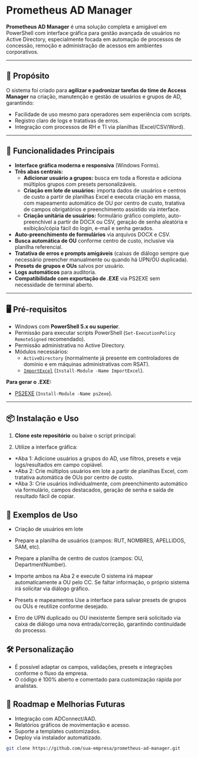 # Prometheus AD Manager

**Prometheus AD Manager** é uma solução completa e amigável em PowerShell com interface gráfica para gestão avançada de usuários no Active Directory, especialmente focada em automação de processos de concessão, remoção e administração de acessos em ambientes corporativos.

---

## 🚀 Propósito

O sistema foi criado para **agilizar e padronizar tarefas do time de Access Manager** na criação, manutenção e gestão de usuários e grupos de AD, garantindo:

- Facilidade de uso mesmo para operadores sem experiência com scripts.
- Registro claro de logs e tratativas de erros.
- Integração com processos de RH e TI via planilhas (Excel/CSV/Word).

---

## 🎯 Funcionalidades Principais

- **Interface gráfica moderna e responsiva** (Windows Forms).
- **Três abas centrais:**
  - **Adicionar usuário a grupos:** busca em toda a floresta e adiciona múltiplos grupos com presets personalizáveis.
  - **Criação em lote de usuários:** importa dados de usuários e centros de custo a partir de planilhas Excel e executa criação em massa, com mapeamento automático de OU por centro de custo, tratativa de campos obrigatórios e preenchimento assistido via interface.
  - **Criação unitária de usuários:** formulário gráfico completo, auto-preenchível a partir de DOCX ou CSV, geração de senha aleatória e exibição/cópia fácil do login, e-mail e senha gerados.
- **Auto-preenchimento de formulários** via arquivos DOCX e CSV.
- **Busca automática de OU** conforme centro de custo, inclusive via planilha referencial.
- **Tratativa de erros e prompts amigáveis** (caixas de diálogo sempre que necessário preencher manualmente ou quando há UPN/OU duplicada).
- **Presets de grupos e OUs** salvos por usuário.
- **Logs automáticos** para auditoria.
- **Compatibilidade com exportação de .EXE** via PS2EXE sem necessidade de terminal aberto.

---

## 🖥️ Pré-requisitos

- Windows com **PowerShell 5.x ou superior**.
- Permissão para executar scripts PowerShell (`Set-ExecutionPolicy RemoteSigned` recomendado).
- Permissão administrativa no Active Directory.
- Módulos necessários:
  - `ActiveDirectory` (normalmente já presente em controladores de domínio e em máquinas administrativas com RSAT).
  - [`ImportExcel`](https://github.com/dfinke/ImportExcel) (`Install-Module -Name ImportExcel`).

**Para gerar o .EXE:**  
- [PS2EXE](https://www.powershellgallery.com/packages/ps2exe) (`Install-Module -Name ps2exe`).

---

## 📦 Instalação e Uso

1. **Clone este repositório** ou baixe o script principal:  

2. Utilize a interface gráfica:
- *Aba 1: Adicione usuários a grupos do AD, use filtros, presets e veja logs/resultados em campo copiável.
- *Aba 2: Crie múltiplos usuários em lote a partir de planilhas Excel, com tratativa automática de OUs por centro de custo.
- *Aba 3: Crie usuários individualmente, com preenchimento automático via formulário, campos destacados, geração de senha e saída de resultado fácil de copiar.

## 📑 Exemplos de Uso
- Criação de usuários em lote
- Prepare a planilha de usuários
(campos: RUT, NOMBRES, APELLIDOS, SAM, etc).

- Prepare a planilha de centro de custos
(campos: OU, DepartmentNumber).

- Importe ambos na Aba 2 e execute
O sistema irá mapear automaticamente a OU pelo CC. Se faltar informação, o próprio sistema irá solicitar via diálogo gráfico.

- Presets e mapeamentos
Use a interface para salvar presets de grupos ou OUs e reutilize conforme desejado.

- Erro de UPN duplicado ou OU inexistente
Sempre será solicitado via caixa de diálogo uma nova entrada/correção, garantindo continuidade do processo.

## 🛠️ Personalização
- É possível adaptar os campos, validações, presets e integrações conforme o fluxo da empresa.
- O código é 100% aberto e comentado para customização rápida por analistas.

## 📝 Roadmap e Melhorias Futuras
- Integração com ADConnect/AAD.
- Relatórios gráficos de movimentação e acesso.
- Suporte a templates customizados.
- Deploy via instalador automatizado.

```bash
git clone https://github.com/sua-empresa/prometheus-ad-manager.git
